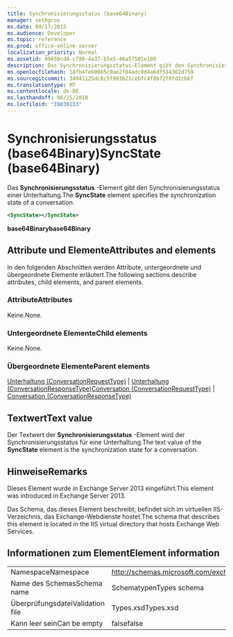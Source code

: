 ```yaml
---
title: Synchronisierungsstatus (base64Binary)
manager: sethgros
ms.date: 09/17/2015
ms.audience: Developer
ms.topic: reference
ms.prod: office-online-server
localization_priority: Normal
ms.assetid: 89650cd4-c790-4a37-b5e5-46a57501e100
description: Das Synchronisierungsstatus-Element gibt den Synchronisierungsstatus einer Unterhaltung.
ms.openlocfilehash: 18fb4fe60085c9ae2f84adc0d4a6df514302d759
ms.sourcegitcommit: 34041125dc8c5f993b21cebfc4f8b72f0fd2cb6f
ms.translationtype: MT
ms.contentlocale: de-DE
ms.lasthandoff: 06/25/2018
ms.locfileid: "19839153"
---
```

# <a name="syncstate-base64binary"></a><span data-ttu-id="5ff88-103">Synchronisierungsstatus (base64Binary)</span><span class="sxs-lookup"><span data-stu-id="5ff88-103">SyncState (base64Binary)</span></span>

<span data-ttu-id="5ff88-104">Das **Synchronisierungsstatus** -Element gibt den Synchronisierungsstatus einer Unterhaltung.</span><span class="sxs-lookup"><span data-stu-id="5ff88-104">The **SyncState** element specifies the synchronization state of a conversation.</span></span> 
  
```XML
<SyncState></SyncState>
```

 <span data-ttu-id="5ff88-105">**base64Binary**</span><span class="sxs-lookup"><span data-stu-id="5ff88-105">**base64Binary**</span></span>
## <a name="attributes-and-elements"></a><span data-ttu-id="5ff88-106">Attribute und Elemente</span><span class="sxs-lookup"><span data-stu-id="5ff88-106">Attributes and elements</span></span>

<span data-ttu-id="5ff88-107">In den folgenden Abschnitten werden Attribute, untergeordnete und übergeordnete Elemente erläutert.</span><span class="sxs-lookup"><span data-stu-id="5ff88-107">The following sections describe attributes, child elements, and parent elements.</span></span>
  
### <a name="attributes"></a><span data-ttu-id="5ff88-108">Attribute</span><span class="sxs-lookup"><span data-stu-id="5ff88-108">Attributes</span></span>

<span data-ttu-id="5ff88-109">Keine.</span><span class="sxs-lookup"><span data-stu-id="5ff88-109">None.</span></span>
  
### <a name="child-elements"></a><span data-ttu-id="5ff88-110">Untergeordnete Elemente</span><span class="sxs-lookup"><span data-stu-id="5ff88-110">Child elements</span></span>

<span data-ttu-id="5ff88-111">Keine.</span><span class="sxs-lookup"><span data-stu-id="5ff88-111">None.</span></span>
  
### <a name="parent-elements"></a><span data-ttu-id="5ff88-112">Übergeordnete Elemente</span><span class="sxs-lookup"><span data-stu-id="5ff88-112">Parent elements</span></span>

<span data-ttu-id="5ff88-113">[Unterhaltung (ConversationRequestType)](conversation-conversationrequesttype.md) | [Unterhaltung (ConversationResponseType)](conversation-conversationresponsetype.md)</span><span class="sxs-lookup"><span data-stu-id="5ff88-113">[Conversation (ConversationRequestType)](conversation-conversationrequesttype.md) | [Conversation (ConversationResponseType)](conversation-conversationresponsetype.md)</span></span>
  
## <a name="text-value"></a><span data-ttu-id="5ff88-114">Textwert</span><span class="sxs-lookup"><span data-stu-id="5ff88-114">Text value</span></span>

<span data-ttu-id="5ff88-115">Der Textwert der **Synchronisierungsstatus** -Element wird der Synchronisierungsstatus für eine Unterhaltung.</span><span class="sxs-lookup"><span data-stu-id="5ff88-115">The text value of the **SyncState** element is the synchronization state for a conversation.</span></span> 
  
## <a name="remarks"></a><span data-ttu-id="5ff88-116">Hinweise</span><span class="sxs-lookup"><span data-stu-id="5ff88-116">Remarks</span></span>

<span data-ttu-id="5ff88-117">Dieses Element wurde in Exchange Server 2013 eingeführt.</span><span class="sxs-lookup"><span data-stu-id="5ff88-117">This element was introduced in Exchange Server 2013.</span></span>
  
<span data-ttu-id="5ff88-118">Das Schema, das dieses Element beschreibt, befindet sich im virtuellen IIS-Verzeichnis, das Exchange-Webdienste hostet.</span><span class="sxs-lookup"><span data-stu-id="5ff88-118">The schema that describes this element is located in the IIS virtual directory that hosts Exchange Web Services.</span></span>
  
## <a name="element-information"></a><span data-ttu-id="5ff88-119">Informationen zum Element</span><span class="sxs-lookup"><span data-stu-id="5ff88-119">Element information</span></span>

|||
|:-----|:-----|
|<span data-ttu-id="5ff88-120">Namespace</span><span class="sxs-lookup"><span data-stu-id="5ff88-120">Namespace</span></span>  <br/> |http://schemas.microsoft.com/exchange/services/2006/types  <br/> |
|<span data-ttu-id="5ff88-121">Name des Schemas</span><span class="sxs-lookup"><span data-stu-id="5ff88-121">Schema name</span></span>  <br/> |<span data-ttu-id="5ff88-122">Schematypen</span><span class="sxs-lookup"><span data-stu-id="5ff88-122">Types schema</span></span>  <br/> |
|<span data-ttu-id="5ff88-123">Überprüfungsdatei</span><span class="sxs-lookup"><span data-stu-id="5ff88-123">Validation file</span></span>  <br/> |<span data-ttu-id="5ff88-124">Types.xsd</span><span class="sxs-lookup"><span data-stu-id="5ff88-124">Types.xsd</span></span>  <br/> |
|<span data-ttu-id="5ff88-125">Kann leer sein</span><span class="sxs-lookup"><span data-stu-id="5ff88-125">Can be empty</span></span>  <br/> |<span data-ttu-id="5ff88-126">false</span><span class="sxs-lookup"><span data-stu-id="5ff88-126">false</span></span>  <br/> |
   

